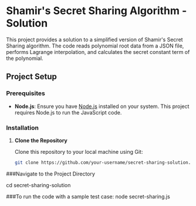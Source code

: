 # Shamir's Secret Sharing Algorithm - Solution

This project provides a solution to a simplified version of Shamir's Secret Sharing algorithm. The code reads polynomial root data from a JSON file, performs Lagrange interpolation, and calculates the secret constant term of the polynomial.

## Project Setup

### Prerequisites

- **Node.js**: Ensure you have [Node.js](https://nodejs.org/) installed on your system. This project requires Node.js to run the JavaScript code.

### Installation

1. **Clone the Repository**

   Clone this repository to your local machine using Git:

   ```bash
   git clone https://github.com/your-username/secret-sharing-solution.git
   
###Navigate to the Project Directory

cd secret-sharing-solution

###To run the code with a sample test case:
node secret-sharing.js
